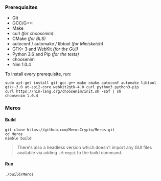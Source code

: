 ### Prerequisites

- Git
- GCC/G++:
- Make
- curl _(for choosenim)_
- CMake _(for BLS)_
- autoconf / automake / libtool _(for Minisketch)_
- GTK+ 3 and WebKit _(for the GUI)_
- Python 3.6 and Pip _(for the tests)_
- choosenim
- Nim 1.0.4

To install every prerequisite, run:

```
sudo apt-get install git gcc g++ make cmake autoconf automake libtool gtk+-3.0 at-spi2-core webkit2gtk-4.0 curl python3 python3-pip
curl https://nim-lang.org/choosenim/init.sh -sSf | sh
choosenim 1.0.4
```

### Meros

#### Build

```
git clone https://github.com/MerosCrypto/Meros.git
cd Meros
nimble build
```

> There's also a headless version which doesn't import any GUI files available via adding `-d:nogui` to the build command.

#### Run

```
./build/Meros
```
